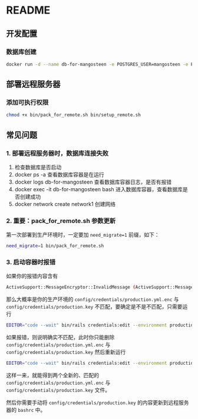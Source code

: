 # README

## 开发配置

### 数据库创建

```bash
docker run -d --name db-for-mangosteen -e POSTGRES_USER=mangosteen -e POSTGRES_PASSWORD=123456 -e POSTGRES_DB=mangosteen_dev -e PGDATA=/var/lib/postgresql/data/pgdata -v mangosteen-data:/var/lib/postgresql/data --network=network1 postgres:14
```

## 部署远程服务器

### 添加可执行权限

```bash
chmod +x bin/pack_for_remote.sh bin/setup_remote.sh
```

## 常见问题

### 1. 部署远程服务器时，数据库连接失败

1. 检查数据库是否启动
2. docker ps -a 查看数据库容器是在运行
3. docker logs db-for-mangosteen 查看数据库容器日志，是否有报错
4. docker exec -it db-for-mangosteen bash 进入数据库容器，查看数据库是否创建成功
5. docker network create network1 创建网络

### 2. 重要：pack_for_remote.sh 参数更新

第一次部署到生产环境时，一定要加 `need_migrate=1` 前缀，如下：

```bash
need_migrate=1 bin/pack_for_remote.sh
```

### 3. 启动容器时报错

如果你的报错内容含有

```bash
ActiveSupport::MessageEncryptor::InvalidMessage (ActiveSupport::MessageEncryptor::InvalidMessage)
```

那么大概率是你的生产环境的 `config/credentials/production.yml.enc` 与 `config/credentials/production.key` 不匹配，要确定是不是不匹配，只需要运行

```bash
EDITOR="code --wait" bin/rails credentials:edit --environment production
```

如果报错，则说明确实不匹配，此时你只能删除 `config/credentials/production.yml.enc` 与 `config/credentials/production.key` 然后重新运行

```bash
EDITOR="code --wait" bin/rails credentials:edit --environment production
```

这样一来，就能得到两个全新的、匹配的 `config/credentials/production.yml.enc` 与 `config/credentials/production.key` 文件。

然后你需要手动将 `config/credentials/production.key` 的内容更新到远程服务器的 `bashrc` 中。
